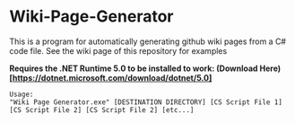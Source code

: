 # Wiki-Page-Generator

This is a program for automatically generating github wiki pages from a C# code file. See the wiki page of this repository for examples

**Requires the .NET Runtime 5.0 to be installed to work: (Download Here)[https://dotnet.microsoft.com/download/dotnet/5.0]**

```
Usage:
"Wiki Page Generator.exe" [DESTINATION DIRECTORY] [CS Script File 1] [CS Script File 2] [CS Script File 2] [etc...]
```
